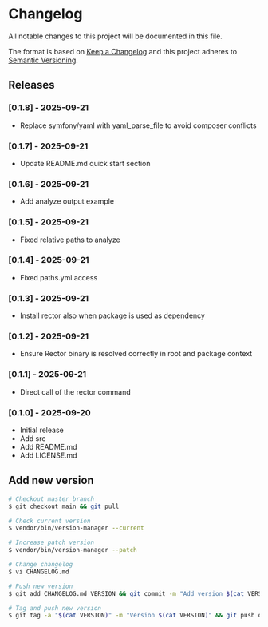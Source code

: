 # Changelog

All notable changes to this project will be documented in this file.

The format is based on [Keep a Changelog](http://keepachangelog.com/en/1.0.0/)
and this project adheres to [Semantic Versioning](http://semver.org/spec/v2.0.0.html).

## Releases

### [0.1.8] - 2025-09-21

* Replace symfony/yaml with yaml_parse_file to avoid composer conflicts

### [0.1.7] - 2025-09-21

* Update README.md quick start section

### [0.1.6] - 2025-09-21

* Add analyze output example

### [0.1.5] - 2025-09-21

* Fixed relative paths to analyze

### [0.1.4] - 2025-09-21

* Fixed paths.yml access

### [0.1.3] - 2025-09-21

* Install rector also when package is used as dependency

### [0.1.2] - 2025-09-21

* Ensure Rector binary is resolved correctly in root and package context

### [0.1.1] - 2025-09-21

* Direct call of the rector command

### [0.1.0] - 2025-09-20

* Initial release
* Add src
* Add README.md
* Add LICENSE.md

## Add new version

```bash
# Checkout master branch
$ git checkout main && git pull

# Check current version
$ vendor/bin/version-manager --current

# Increase patch version
$ vendor/bin/version-manager --patch

# Change changelog
$ vi CHANGELOG.md

# Push new version
$ git add CHANGELOG.md VERSION && git commit -m "Add version $(cat VERSION)" && git push

# Tag and push new version
$ git tag -a "$(cat VERSION)" -m "Version $(cat VERSION)" && git push origin "$(cat VERSION)"
```
